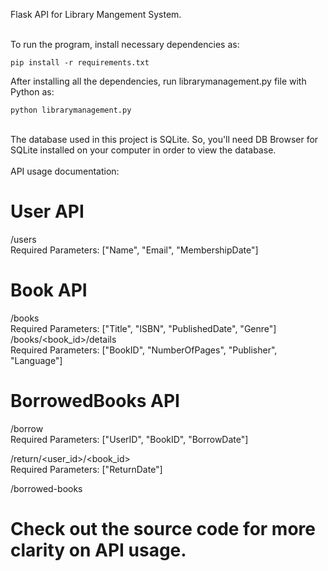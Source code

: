 Flask API for Library Mangement System. <br><br>

To run the program, install necessary dependencies as:
```
pip install -r requirements.txt
```

After installing all the dependencies, run librarymanagement.py file with Python as:
```
python librarymanagement.py
```
<br>
The database used in this project is SQLite. So, you'll need DB Browser for SQLite installed on your computer in order to view the database.
<br> <br>
API usage documentation: <br>

# User API <br>
/users <br>
Required Parameters: ["Name", "Email", "MembershipDate"] <br>

# Book API <br>
/books <br>
Required Parameters: ["Title", "ISBN", "PublishedDate", "Genre"] <br>
/books/<book_id>/details <br>
Required Parameters: ["BookID", "NumberOfPages", "Publisher", "Language"] <br>

# BorrowedBooks API <br>
/borrow <br>
Required Parameters: ["UserID", "BookID", "BorrowDate"] <br>

/return/<user_id>/<book_id> <br>
Required Parameters: ["ReturnDate"] <br>

/borrowed-books <br>


# Check out the source code for more clarity on API usage.



